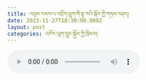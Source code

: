 ```yaml
---
title: འབུམ་རམས་པ་འབྲོག་ཕྲུག་གི་རྩྭ་སའི་སྐོར་གྱི་གཏམ་བཤད།
date: 2023-11-27T18:30:00.000Z
layout: post
categories: འཁོར་ཡུག་སྲུང་སྐྱོབ་ཀྱི་ཁྲིམས།
---
```


<audio controls src="https://media-trimleng.s3.amazonaws.com/assets/audio/xiling-school.mp3"></audio>
